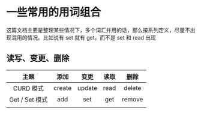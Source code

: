 # 一些常用的用词组合

这篇文档主要是整理某些情况下，多个词汇并用的话，那么按系列定义，尽量不出现混用的情况。比如说有 set 就有 get，而不是 set 和 read 出现

## 读写、变更、删除

| 主题 | 添加 | 变更 | 读取 | 删除 |
|:---:|:---:|:---:|:---:|:---:|
| CURD 模式 | create | update | read | delete |
| Get / Set 模式 | add | set | get | remove |
| | | | | |
